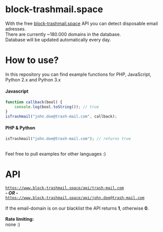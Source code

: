 # block-trashmail.space

With the free <a href="https://www.block-trashmail.space" target="_blank">block-trashmail.space</a> API you can detect disposable email adresses.<br>
There are currently ~180.000 domains in the database.<br>
Database will be updated automatically every day.

# How to use?
In this repository you can find example functions for PHP, JavaScript, Python 2.x and Python 3.x

<h4>Javascript</h4>

```javascript
function callback(bool) {
    console.log(bool.toString()); // true
}
isTrashmail("john.doe@trash-mail.com", callback);
```

<h4>PHP & Python</h4>

```php
isTrashmail("john.doe@trash-mail.com"); // returns true
```


<br>Feel free to pull examples for other languages :)

# API
<code>https://www.block-trashmail.space/api/trash-mail.com</code><br>
<b><i>- OR -</i></b><br>
<code>https://www.block-trashmail.space/api/john.doe@trash-mail.com</code><br>
<br>
If the email-domain is on our blacklist the API returns <b>1</b>, otherwise <b>0</b>.
<br>
<br>
<b>Rate limiting:</b><br>
none :)
